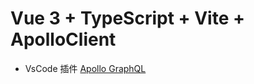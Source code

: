 # Vue 3 + TypeScript + Vite + ApolloClient

- VsCode 插件 [Apollo GraphQL](https://marketplace.visualstudio.com/items?itemName=apollographql.vscode-apollo) 

